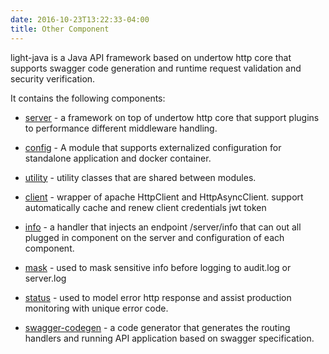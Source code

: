 ```yaml
---
date: 2016-10-23T13:22:33-04:00
title: Other Component
---
```



light-java is a Java API framework based on undertow http core that supports
swagger code generation and runtime request validation and security verification.

It contains the following components:

* [server](https://networknt.github.io/light-java/other/server/) - a framework on top of undertow http core that support plugins to
performance different middleware handling.

* [config](https://networknt.github.io/light-java/other/config/) - A module
that supports externalized configuration for standalone application and docker
container.

* [utility](https://networknt.github.io/light-java/other/utility/) - utility classes that are shared between modules.

* [client](https://networknt.github.io/light-java/other/client/) - wrapper of apache HttpClient and HttpAsyncClient. support automatically
cache and renew client credentials jwt token

* [info](https://networknt.github.io/light-java/other/info/) - a handler that
injects an endpoint /server/info that can out all plugged in component on the
server and configuration of each component.

* [mask](https://networknt.github.io/light-java/other/mask/) - used to mask sensitive info before logging to audit.log or server.log

* [status](https://networknt.github.io/light-java/other/status/) - used to model error http response and assist production monitoring
with unique error code.

* [swagger-codegen](https://github.com/networknt/swagger-codegen) - a code generator
that generates the routing handlers and running API application based on swagger specification.
